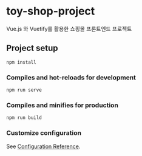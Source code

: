 # toy-shop-project
Vue.js 와 Vuetify를 활용한 쇼핑몰 프론트엔드 프로젝트

## Project setup
```
npm install
```

### Compiles and hot-reloads for development
```
npm run serve
```

### Compiles and minifies for production
```
npm run build
```

### Customize configuration
See [Configuration Reference](https://cli.vuejs.org/config/).
